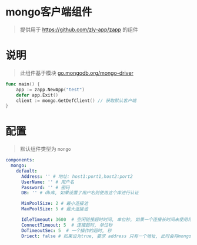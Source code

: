 
# mongo客户端组件

> 提供用于 https://github.com/zly-app/zapp 的组件

# 说明

> 此组件基于模块 [go.mongodb.org/mongo-driver](https://github.com/mongodb/mongo-go-driver)

```go
func main() {
    app := zapp.NewApp("test")
    defer app.Exit()
    client := mongo.GetDefClient() // 获取默认客户端
}
```

# 配置

> 默认组件类型为 `mongo`

```yaml
components:
  mongo:
    default:
      Address: '' # 地址: host1:port1,host2:port2
      UserName: '' # 用户名
      Password: '' # 密码
      DB: '' # db库, 如果设置了用户名则使用这个库进行认证

      MinPoolSize: 2 # 最小连接池
      MaxPoolSize: 5 # 最大连接池

      IdleTimeout: 3600  # 空闲链接超时时间, 单位秒, 如果一个连接长时间未使用将被视为连接无效, 小于1表示永不超时
      ConnectTimeout: 5  # 连接超时, 单位秒
      DoTimeoutSec: 5  # 一个操作的超时, 秒
      Driect: false # 如果设为true, 要求 address 只有一个地址, 此时会将mongo当做单节点来连接. 如果设为false, 会通过address获取其副本集/集群的其它节点地址再进行连接
```
